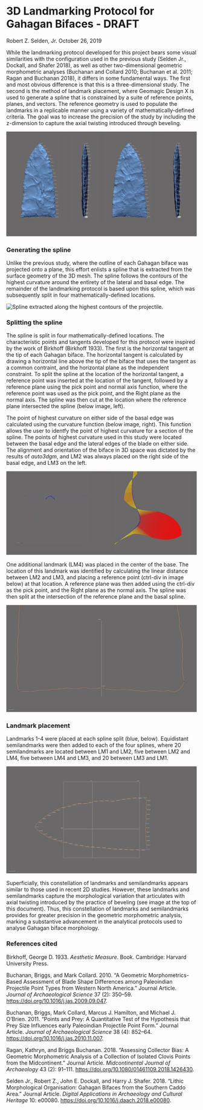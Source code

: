 3D Landmarking Protocol for Gahagan Bifaces - DRAFT
================
Robert Z. Selden, Jr.
October 26, 2019

While the landmarking protocol developed for this project bears some
visual similarities with the configuration used in the previous study
(Selden Jr., Dockall, and Shafer 2018), as well as other two-dimensional
geometric morphometric analyses (Buchanan and Collard 2010; Buchanan et
al. 2011; Ragan and Buchanan 2018), it differs in some fundamental ways.
The first and most obvious difference is that this is a
three-dimensional study. The second is the method of landmark placement,
where Geomagic Design X is used to generate a spline that is constrained
by a suite of reference points, planes, and vectors. The reference
geometry is used to populate the landmarks in a replicable manner using
a variety of mathematically-defined criteria. The goal was to increase
the precision of the study by including the z-dimension to capture the
axial twisting introduced through beveling.

![](./images/figbev.png)

### Generating the spline

Unlike the previous study, where the outline of each Gahagan biface was
projected onto a plane, this effort enlists a spline that is extracted
from the surface geometry of the 3D mesh. The spline follows the
contours of the highest curvature around the entirety of the lateral and
basal edge. The remainder of the landmarking protocol is based upon this
spline, which was subsequently split in four mathematically-defined
locations.

![Spline extracted along the highest contours of the
projectile.](./images/extractspline.png)

### Splitting the spline

The spline is split in four mathematically-defined locations. The
characteristic points and tangents developed for this protocol were
inspired by the work of Birkhoff (Birkhoff 1933). The first is the
horizontal tangent at the tip of each Gahagan biface. The horizontal
tangent is calculated by drawing a horizontal line above the tip of the
biface that uses the tangent as a common contraint, and the horizontal
plane as the independent constraint. To split the spline at the location
of the horizontal tangent, a reference point was inserted at the
location of the tangent, followed by a reference plane using the pick
point and normal axis function, where the reference point was used as
the pick point, and the Right plane as the normal axis. The spline was
then cut at the location where the reference plane intersected the
spline (below image, left).

The point of highest curvature on either side of the basal edge was
calculated using the curvature function (below image, right). This
function allows the user to identfy the point of highest curvature for a
section of the spline. The points of highest curvature used in this
study were located between the basal edge and the lateral edges of the
blade on either side. The alignment and orientation of the biface in 3D
space was dictated by the results of *auto3dgm*, and LM2 was always
placed on the right side of the basal edge, and LM3 on the left.

![](./images/splinesplit1.png)

One additional landmark (LM4) was placed in the center of the base. The
location of this landmark was identified by calculating the linear
distance between LM2 and LM3, and placing a reference point (ctrl-div in
image below) at that location. A reference plane was then added using
the ctrl-div as the pick point, and the Right plane as the normal axis.
The spline was then split at the intersection of the reference plane and
the basal spline.

![](./images/lm4.png)

### Landmark placement

Landmarks 1-4 were placed at each spline split (blue, below).
Equidistant semilandmarks were then added to each of the four splines,
where 20 semilandmarks are located between LM1 and LM2, five between LM2
and LM4, five between LM4 and LM3, and 20 between LM3 and LM1.

![](./images/lmslm-all.png)

Superficially, this constellation of landmarks and semilandmarks appears
similar to those used in recent 2D studies. However, these landmarks and
semilandmarks capture the morphological variation that articulates with
axial twisting introduced by the practice of beveling (see image at the
top of this document). Thus, this constellation of landmarks and
semilandmarks provides for greater precision in the geometric
morphometric analysis, marking a substantive advancement in the
analytical protocols used to analyse Gahagan biface morphology.

### References cited

<div id="refs" class="references">

<div id="ref-RN11786">

Birkhoff, George D. 1933. *Aesthetic Measure*. Book. Cambridge: Harvard
University Press.

</div>

<div id="ref-RN1754">

Buchanan, Briggs, and Mark Collard. 2010. “A Geometric
Morphometrics-Based Assessment of Blade Shape Differences among
Paleoindian Projectile Point Types from Western North America.” Journal
Article. *Journal of Archaeological Science* 37 (2): 350–59.
<https://doi.org/10.1016/j.jas.2009.09.047>.

</div>

<div id="ref-RN1736">

Buchanan, Briggs, Mark Collard, Marcus J. Hamilton, and Michael J.
O’Brien. 2011. “Points and Prey: A Quantitative Test of the Hypothesis
that Prey Size Influences early Paleoindian Projectile Point Form.”
Journal Article. *Journal of Archaeological Science* 38 (4): 852–64.
<https://doi.org/10.1016/j.jas.2010.11.007>.

</div>

<div id="ref-RN11731">

Ragan, Kathryn, and Briggs Buchanan. 2018. “Assessing Collector Bias: A
Geometric Morphometric Analysis of a Collection of Isolated Clovis
Points from the Midcontinent.” Journal Article. *Midcontinental Journal
of Archaeology* 43 (2): 91–111.
<https://doi.org/10.1080/01461109.2018.1426430>.

</div>

<div id="ref-RN11783">

Selden Jr., Robert Z., John E. Dockall, and Harry J. Shafer. 2018.
“Lithic Morphological Organisation: Gahagan Bifaces from the Southern
Caddo Area.” Journal Article. *Digital Applications in Archaeology and
Cultural Heritage* 10: e00080.
<https://doi.org/10.1016/j.daach.2018.e00080>.

</div>

</div>
